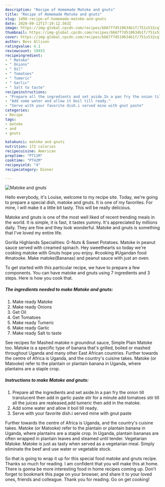 ```yaml
---
description: "Recipe of Homemade Matoke and gnuts"
title: "Recipe of Homemade Matoke and gnuts"
slug: 1498-recipe-of-homemade-matoke-and-gnuts
date: 2020-09-12T17:19:12.563Z
image: https://img-global.cpcdn.com/recipes/bb67f7d510634b1f/751x532cq70/matoke-and-gnuts-recipe-main-photo.jpg
thumbnail: https://img-global.cpcdn.com/recipes/bb67f7d510634b1f/751x532cq70/matoke-and-gnuts-recipe-main-photo.jpg
cover: https://img-global.cpcdn.com/recipes/bb67f7d510634b1f/751x532cq70/matoke-and-gnuts-recipe-main-photo.jpg
author: Bess Allison
ratingvalue: 4.1
reviewcount: 19933
recipeingredient:
- " Matoke"
- " Onions"
- " Oil"
- " Tomatoes"
- " Tumeric"
- " Garlic"
- " Salt to taste"
recipeinstructions:
- "Prepare all the ingredients and set aside.In a pan fry the onion till translucent then add in garlic paste stir for a minute add tomatoes stir till all the juices are realeased,add tumeric then add in the matoke."
- "Add some water and allow it boil till ready."
- "Serve with your favorite dish.i served mine with gnut paste"
categories:
- Recipe
tags:
- matoke
- and
- gnuts

katakunci: matoke and gnuts 
nutrition: 172 calories
recipecuisine: American
preptime: "PT11M"
cooktime: "PT42M"
recipeyield: "4"
recipecategory: Dinner

---
```



![Matoke and gnuts](https://img-global.cpcdn.com/recipes/bb67f7d510634b1f/751x532cq70/matoke-and-gnuts-recipe-main-photo.jpg)

Hello everybody, it's Louise, welcome to my recipe site. Today, we're going to prepare a special dish, matoke and gnuts. It is one of my favorites. For mine, I will make it a little bit tasty. This will be really delicious.

Matoke and gnuts is one of the most well liked of recent trending meals in the world. It is simple, it is fast, it tastes yummy. It's appreciated by millions daily. They are fine and they look wonderful. Matoke and gnuts is something that I've loved my entire life.

Gorilla Highlands Specialities: G-Nuts &amp; Sweet Potatoes. Matoke in peanut sauce served with creamed spinach. Hey sweethearts so today we&#39;re cooking matoke with Gnuts hope you enjoy. #cooking #Ugandan food #matooke. Make matoke(Bananas) and peanut sauce with just an oven.


To get started with this particular recipe, we have to prepare a few components. You can have matoke and gnuts using 7 ingredients and 3 steps. Here is how you cook that.

<!--inarticleads1-->

##### The ingredients needed to make Matoke and gnuts:

1. Make ready  Matoke
1. Make ready  Onions
1. Get  Oil
1. Get  Tomatoes
1. Make ready  Tumeric
1. Make ready  Garlic
1. Make ready  Salt to taste


See recipes for Mashed matoke n groundnut sauce, Simple Plain Matoke too. Matoke is a specific type of banana that&#39;s grilled, boiled or mashed throughout Uganda and many other East African countries. Further towards the centre of Africa is Uganda, and the country&#39;s cuisine takes. Matoke (or Matooke) refer to the plantain or plantain banana in Uganda, where plantains are a staple crop. 

<!--inarticleads2-->

##### Instructions to make Matoke and gnuts:

1. Prepare all the ingredients and set aside.In a pan fry the onion till translucent then add in garlic paste stir for a minute add tomatoes stir till all the juices are realeased,add tumeric then add in the matoke.
1. Add some water and allow it boil till ready.
1. Serve with your favorite dish.i served mine with gnut paste


Further towards the centre of Africa is Uganda, and the country&#39;s cuisine takes. Matoke (or Matooke) refer to the plantain or plantain banana in Uganda, where plantains are a staple crop. In Uganda, plantain bananas are often wrapped in plantain leaves and steamed until tender. Vegetarian Matoke: Matoke is just as tasty when served as a vegetarian meal. Simply eliminate the beef and use water or vegetable stock. 

So that is going to wrap it up for this special food matoke and gnuts recipe. Thanks so much for reading. I am confident that you will make this at home. There is gonna be more interesting food in home recipes coming up. Don't forget to bookmark this page on your browser, and share it to your loved ones, friends and colleague. Thank you for reading. Go on get cooking!
